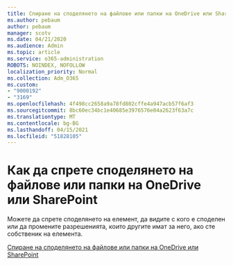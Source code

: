 ```yaml
---
title: Спиране на споделянето на файлове или папки на OneDrive или SharePoint
ms.author: pebaum
author: pebaum
manager: scotv
ms.date: 04/21/2020
ms.audience: Admin
ms.topic: article
ms.service: o365-administration
ROBOTS: NOINDEX, NOFOLLOW
localization_priority: Normal
ms.collection: Adm_O365
ms.custom:
- "9000192"
- "3169"
ms.openlocfilehash: 4f498cc2658a9a78fd802cffe4a947acb57f6af3
ms.sourcegitcommit: 8bc60ec34bc1e40685e3976576e04a2623f63a7c
ms.translationtype: MT
ms.contentlocale: bg-BG
ms.lasthandoff: 04/15/2021
ms.locfileid: "51828105"
---
```

# <a name="how-to-stop-sharing-onedrive-or-sharepoint-files-or-folders"></a>Как да спрете споделянето на файлове или папки на OneDrive или SharePoint

Можете да спрете споделянето на елемент, да видите с кого е споделен или да промените разрешенията, които другите имат за него, ако сте собственик на елемента.

[Спиране на споделянето на файлове или папки на OneDrive или SharePoint](https://support.office.com/article/stop-sharing-onedrive-or-sharepoint-files-or-folders-or-change-permissions-0a36470f-d7fe-40a0-bd74-0ac6c1e13323)